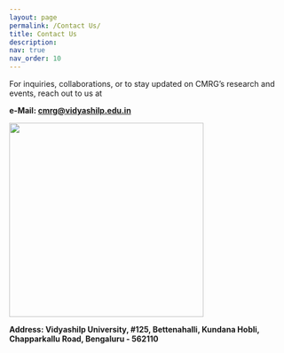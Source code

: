 ```yaml
---
layout: page
permalink: /Contact Us/
title: Contact Us
description:
nav: true
nav_order: 10
---
```


For inquiries, collaborations, or to stay updated on CMRG’s research and events, reach out to us at

**e-Mail: cmrg@vidyashilp.edu.in**

<img src="img/vidyashilpuniversity_logo.png" height="350">

**Address: Vidyashilp University, #125, Bettenahalli, Kundana Hobli, Chapparkallu Road, Bengaluru - 562110**
